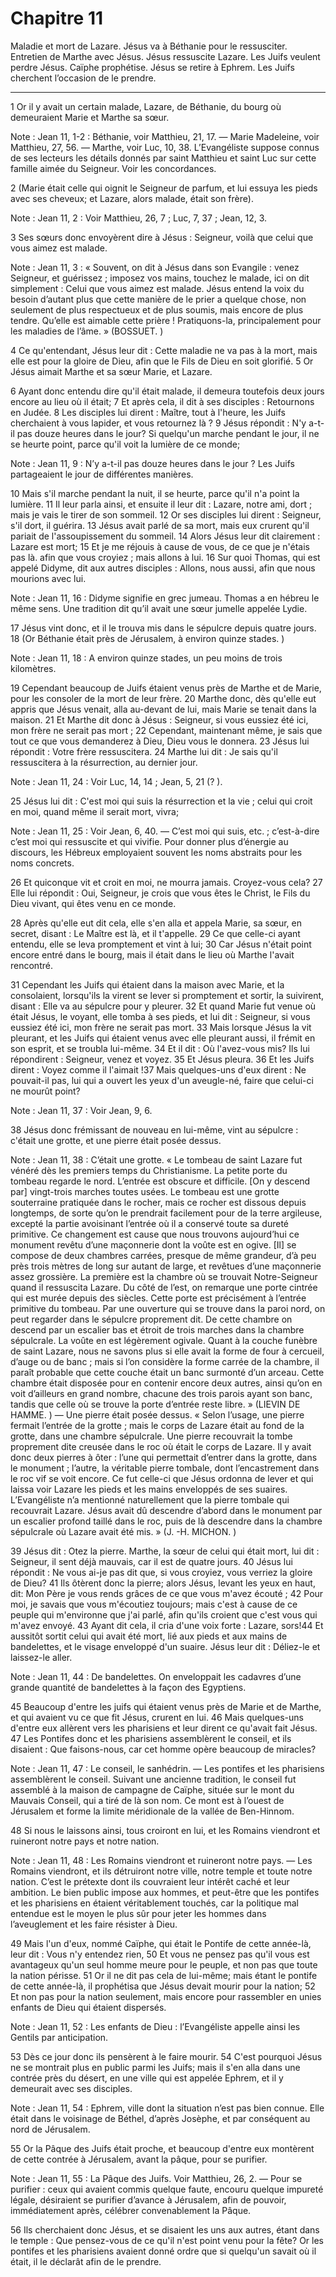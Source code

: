 # Chapitre 11

Maladie et mort de Lazare.
Jésus va à Béthanie pour le ressusciter.
Entretien de Marthe avec Jésus.
Jésus ressuscite Lazare.
Les Juifs veulent perdre Jésus.
Caïphe prophétise.
Jésus se retire à Ephrem.
Les Juifs cherchent l’occasion de le prendre.

***

1 Or il y avait un certain malade, Lazare, de Béthanie, du bourg où demeuraient Marie et Marthe sa sœur.

<span class="bible-note">Note : </span> Jean 11, 1-2 : Béthanie, voir Matthieu, 21, 17. ― Marie Madeleine, voir Matthieu, 27, 56. ― Marthe, voir Luc, 10, 38. L’Evangéliste suppose connus de ses lecteurs les détails donnés par saint Matthieu et saint Luc sur cette famille aimée du Seigneur. Voir les concordances.

2 (Marie était celle qui oignit le Seigneur de parfum, et lui essuya les pieds avec ses cheveux; et Lazare, alors malade, était son frère).

<span class="bible-note">Note : </span> Jean 11, 2 : Voir Matthieu, 26, 7 ; Luc, 7, 37 ; Jean, 12, 3.

3 Ses sœurs donc envoyèrent dire à Jésus : Seigneur, voilà que celui que vous aimez est malade.

<span class="bible-note">Note : </span> Jean 11, 3 : « Souvent, on dit à Jésus dans son Evangile : venez Seigneur, et guérissez ; imposez vos mains, touchez le malade, ici on dit simplement : Celui que vous aimez est malade. Jésus entend la voix du besoin d’autant plus que cette manière de le prier a quelque chose, non seulement de plus respectueux et de plus soumis, mais encore de plus tendre. Qu’elle est aimable cette prière ! Pratiquons-la, principalement pour les maladies de l’âme. » (BOSSUET. )

4 Ce qu'entendant, Jésus leur dit : Cette maladie ne va pas à la mort, mais elle est pour la gloire de Dieu, afin que le Fils de Dieu en soit glorifié. 5 Or Jésus aimait Marthe et sa sœur Marie, et Lazare.


6 Ayant donc entendu dire qu'il était malade, il demeura toutefois deux jours encore au lieu où il était; 7 Et après cela, il dit à ses disciples : Retournons en Judée. 8 Les disciples lui dirent : Maître, tout à l'heure, les Juifs cherchaient à vous lapider, et vous retournez là ? 9 Jésus répondit : N'y a-t-il pas douze heures dans le jour? Si quelqu'un marche pendant le jour, il ne se heurte point, parce qu'il voit la lumière de ce monde;

<span class="bible-note">Note : </span> Jean 11, 9 : N’y a-t-il pas douze heures dans le jour ? Les Juifs partageaient le jour de différentes manières.

10 Mais s'il marche pendant la nuit, il se heurte, parce qu'il n'a point la lumière. 11 Il leur parla ainsi, et ensuite il leur dit : Lazare, notre ami, dort ; mais je vais le tirer de son sommeil. 12 Or ses disciples lui dirent : Seigneur, s'il dort, il guérira. 13 Jésus avait parlé de sa mort, mais eux crurent qu'il pariait de l'assoupissement du sommeil. 14 Alors Jésus leur dit clairement : Lazare est mort; 15 Et je me réjouis à cause de vous, de ce que je n'étais pas là. afin que vous croyiez ; mais allons à lui. 16 Sur quoi Thomas, qui est appelé Didyme, dit aux autres disciples : Allons, nous aussi, afin que nous mourions avec lui.

<span class="bible-note">Note : </span> Jean 11, 16 : Didyme signifie en grec jumeau. Thomas a en hébreu le même sens. Une tradition dit qu’il avait une sœur jumelle appelée Lydie.


17 Jésus vint donc, et il le trouva mis dans le sépulcre depuis quatre jours. 18 (Or Béthanie était près de Jérusalem, à environ quinze stades. )

<span class="bible-note">Note : </span> Jean 11, 18 : A environ quinze stades, un peu moins de trois kilomètres.

19 Cependant beaucoup de Juifs étaient venus près de Marthe et de Marie, pour les consoler de la mort de leur frère. 20 Marthe donc, dès qu'elle eut appris que Jésus venait, alla au-devant de lui, mais Marie se tenait dans la maison. 21 Et Marthe dit donc à Jésus : Seigneur, si vous eussiez été ici, mon frère ne serait pas mort ; 22 Cependant, maintenant même, je sais que tout ce que vous demanderez à Dieu, Dieu vous le donnera. 23 Jésus lui répondit : Votre frère ressuscitera. 24 Marthe lui dit : Je sais qu'il ressuscitera à la résurrection, au dernier jour.

<span class="bible-note">Note : </span> Jean 11, 24 : Voir Luc, 14, 14 ; Jean, 5, 21 (? ).

25 Jésus lui dit : C'est moi qui suis la résurrection et la vie ; celui qui croit en moi, quand même il serait mort, vivra;

<span class="bible-note">Note : </span> Jean 11, 25 : Voir Jean, 6, 40. ― C’est moi qui suis, etc. ; c’est-à-dire c’est moi qui ressuscite et qui vivifie. Pour donner plus d’énergie au discours, les Hébreux employaient souvent les noms abstraits pour les noms concrets.

26 Et quiconque vit et croit en moi, ne mourra jamais. Croyez-vous cela? 27 Elle lui répondit : Oui, Seigneur, je crois que vous êtes le Christ, le Fils du Dieu vivant, qui êtes venu en ce monde.


28 Après qu'elle eut dit cela, elle s'en alla et appela Marie, sa sœur, en secret, disant : Le Maître est là, et il t'appelle. 29 Ce que celle-ci ayant entendu, elle se leva promptement et vint à lui; 30 Car Jésus n'était point encore entré dans le bourg, mais il était dans le lieu où Marthe l'avait rencontré.

31 Cependant les Juifs qui étaient dans la maison avec Marie, et la consolaient, lorsqu'ils la virent se lever si promptement et sortir, la suivirent, disant : Elle va au sépulcre pour y pleurer. 32 Et quand Marie fut venue où était Jésus, le voyant, elle tomba à ses pieds, et lui dit : Seigneur, si vous eussiez été ici, mon frère ne serait pas mort. 33 Mais lorsque Jésus la vit pleurant, et les Juifs qui étaient venus avec elle pleurant aussi, il frémit en son esprit, et se troubla lui-même. 34 Et il dit : Où l'avez-vous mis? Ils lui répondirent : Seigneur, venez et voyez. 35 Et Jésus pleura. 36 Et les Juifs dirent : Voyez comme il l'aimait !37 Mais quelques-uns d'eux dirent : Ne pouvait-il pas, lui qui a ouvert les yeux d'un aveugle-né, faire que celui-ci ne mourût point?

<span class="bible-note">Note : </span> Jean 11, 37 : Voir Jean, 9, 6.


38 Jésus donc frémissant de nouveau en lui-même, vint au sépulcre : c'était une grotte, et une pierre était posée dessus.

<span class="bible-note">Note : </span> Jean 11, 38 : C’était une grotte. « Le tombeau de saint Lazare fut vénéré dès les premiers temps du Christianisme. La petite porte du tombeau regarde le nord. L’entrée est obscure et difficile. [On y descend par] vingt-trois marches toutes usées. Le tombeau est une grotte souterraine pratiquée dans le rocher, mais ce rocher est dissous depuis longtemps, de sorte qu’on le prendrait facilement pour de la terre argileuse, excepté la partie avoisinant l’entrée où il a conservé toute sa dureté primitive. Ce changement est cause que nous trouvons aujourd’hui ce monument revêtu d’une maçonnerie dont la voûte est en ogive. [Il] se compose de deux chambres carrées, presque de même grandeur, d’à peu près trois mètres de long sur autant de large, et revêtues d’une maçonnerie assez grossière. La première est la chambre où se trouvait Notre-Seigneur quand il ressuscita Lazare. Du côté de l’est, on remarque une porte cintrée qui est murée depuis des siècles. Cette porte est précisément à l’entrée primitive du tombeau.
Par une ouverture qui se trouve dans la paroi nord, on peut regarder dans le sépulcre proprement dit. De cette chambre on descend par un escalier bas et étroit de trois marches dans la chambre sépulcrale. La voûte en est légèrement ogivale. Quant à la couche funèbre de saint Lazare, nous ne savons plus si elle avait la forme de four à cercueil, d’auge ou de banc ; mais si l’on considère la forme carrée de la chambre, il paraît probable que cette couche était un banc surmonté d’un arceau. Cette chambre était disposée pour en contenir encore deux autres, ainsi qu’on en voit d’ailleurs en grand nombre, chacune des trois parois ayant son banc, tandis que celle où se trouve la porte d’entrée reste libre. » (LIEVIN DE HAMME. ) ― Une pierre était posée dessus. « Selon l’usage, une pierre fermait l’entrée de la grotte ; mais le corps de Lazare était au fond de la grotte, dans une chambre sépulcrale. Une pierre recouvrait la tombe proprement dite creusée dans le roc où était le corps de Lazare. Il y avait donc deux
pierres à ôter : l’une qui permettait d’entrer dans la grotte, dans le monument ; l’autre, la véritable pierre tombale, dont l’encastrement dans le roc vif se voit encore. Ce fut celle-ci que Jésus ordonna de lever et qui laissa voir Lazare les pieds et les mains enveloppés de ses suaires. L’Evangéliste n’a mentionné naturellement que la pierre tombale qui recouvrait Lazare. Jésus avait dû descendre d’abord dans le monument par un escalier profond taillé dans le roc, puis de là descendre dans la chambre sépulcrale où Lazare avait été mis. » (J. -H. MICHON. )

39 Jésus dit : Otez la pierre. Marthe, la sœur de celui qui était mort, lui dit : Seigneur, il sent déjà mauvais, car il est de quatre jours. 40 Jésus lui répondit : Ne vous ai-je pas dit que, si vous croyiez, vous verriez la gloire de Dieu? 41 Ils ôtèrent donc la pierre; alors Jésus, levant les yeux en haut, dit: Mon Père je vous rends grâces de ce que vous m'avez écouté ; 42 Pour moi, je savais que vous m'écoutiez toujours; mais c'est à cause de ce peuple qui m'environne que j'ai parlé, afin qu'ils croient que c'est vous qui m'avez envoyé. 43 Ayant dit cela, il cria d'une voix forte : Lazare, sors!44 Et aussitôt sortit celui qui avait été mort, lié aux pieds et aux mains de bandelettes, et le visage enveloppé d'un suaire. Jésus leur dit : Déliez-le et laissez-le aller.

<span class="bible-note">Note : </span> Jean 11, 44 : De bandelettes. On enveloppait les cadavres d’une grande quantité de bandelettes à la façon des Egyptiens.


45 Beaucoup d'entre les juifs qui étaient venus près de Marie et de Marthe, et qui avaient vu ce que fit Jésus, crurent en lui. 46 Mais quelques-uns d'entre eux allèrent vers les pharisiens et leur dirent ce qu'avait fait Jésus. 47 Les Pontifes donc et les pharisiens assemblèrent le conseil, et ils disaient : Que faisons-nous, car cet homme opère beaucoup de miracles?

<span class="bible-note">Note : </span> Jean 11, 47 : Le conseil, le sanhédrin. ― Les pontifes et les pharisiens assemblèrent le conseil. Suivant une ancienne tradition, le conseil fut assemblé à la maison de campagne de Caïphe, située sur le mont du Mauvais Conseil, qui a tiré de là son nom. Ce mont est à l’ouest de Jérusalem et forme la limite méridionale de la vallée de Ben-Hinnom.

48 Si nous le laissons ainsi, tous croiront en lui, et les Romains viendront et ruineront notre pays et notre nation.

<span class="bible-note">Note : </span> Jean 11, 48 : Les Romains viendront et ruineront notre pays. ― Les Romains viendront, et ils détruiront notre ville, notre temple et toute notre nation. C’est le prétexte dont ils couvraient leur intérêt caché et leur ambition. Le bien public impose aux hommes, et peut-être que les pontifes et les pharisiens en étaient véritablement touchés, car la politique mal entendue est le moyen le plus sûr pour jeter les hommes dans l’aveuglement et les faire résister à Dieu.

49 Mais l'un d'eux, nommé Caïphe, qui était le Pontife de cette année-là, leur dit : Vous n'y entendez rien, 50 Et vous ne pensez pas qu'il vous est avantageux qu'un seul homme meure pour le peuple, et non pas que toute la nation périsse. 51 Or il ne dit pas cela de lui-même; mais étant le pontife de cette année-là, il prophétisa que Jésus devait mourir pour la nation; 52 Et non pas pour la nation seulement, mais encore pour rassembler en unies enfants de Dieu qui étaient dispersés.

<span class="bible-note">Note : </span> Jean 11, 52 : Les enfants de Dieu : l’Evangéliste appelle ainsi les Gentils par anticipation.

53 Dès ce jour donc ils pensèrent à le faire mourir. 54 C'est pourquoi Jésus ne se montrait plus en public parmi les Juifs; mais il s'en alla dans une contrée près du désert, en une ville qui est appelée Ephrem, et il y demeurait avec ses disciples.

<span class="bible-note">Note : </span> Jean 11, 54 : Ephrem, ville dont la situation n’est pas bien connue. Elle était dans le voisinage de Béthel, d’après Josèphe, et par conséquent au nord de Jérusalem.


55 Or la Pâque des Juifs était proche, et beaucoup d'entre eux montèrent de cette contrée à Jérusalem, avant la pâque, pour se purifier.

<span class="bible-note">Note : </span> Jean 11, 55 : La Pâque des Juifs. Voir Matthieu, 26, 2. ― Pour se purifier : ceux qui avaient commis quelque faute, encouru quelque impureté légale, désiraient se purifier d’avance à Jérusalem, afin de pouvoir, immédiatement après, célébrer convenablement la Pâque.

56 Ils cherchaient donc Jésus, et se disaient les uns aux autres, étant dans le temple : Que pensez-vous de ce qu'il n'est point venu pour la fête? Or les pontifes et les pharisiens avaient donné ordre que si quelqu'un savait où il était, il le déclarât afin de le prendre.

